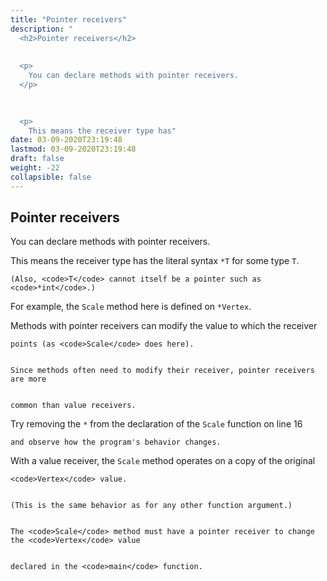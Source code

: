 ```yaml
---
title: "Pointer receivers"
description: "
  <h2>Pointer receivers</h2>
  
  
  <p>
    You can declare methods with pointer receivers.
  </p>
  

  
  <p>
    This means the receiver type has"
date: 03-09-2020T23:19:48
lastmod: 03-09-2020T23:19:48
draft: false
weight: -22
collapsible: false
---
```


  <h2>Pointer receivers</h2>
  
  
  <p>
    You can declare methods with pointer receivers.
  </p>
  

  
  <p>
    This means the receiver type has the literal syntax <code>*T</code> for some type <code>T</code>.


    (Also, <code>T</code> cannot itself be a pointer such as <code>*int</code>.)
  </p>
  

  
  <p>
    For example, the <code>Scale</code> method here is defined on <code>*Vertex</code>.
  </p>
  

  
  <p>
    Methods with pointer receivers can modify the value to which the receiver


    points (as <code>Scale</code> does here).


    Since methods often need to modify their receiver, pointer receivers are more


    common than value receivers.
  </p>
  

  
  <p>
    Try removing the <code>*</code> from the declaration of the <code>Scale</code> function on line 16


    and observe how the program's behavior changes.
  </p>
  

  
  <p>
    With a value receiver, the <code>Scale</code> method operates on a copy of the original


    <code>Vertex</code> value.


    (This is the same behavior as for any other function argument.)


    The <code>Scale</code> method must have a pointer receiver to change the <code>Vertex</code> value


    declared in the <code>main</code> function.
  </p>
  

	
		
	


                                                